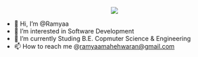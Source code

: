 <p align="center">
  <img src="https://tenor.com/en-IN/view/programming-gif-25868426 text=Hey Everyone!🕹️&animation=fadeIn&type=waving&color=gradient&height=100"/>
</p>



- 👋 Hi, I’m @Ramyaa
- 👀 I’m interested in Software Development
- 🌱 I’m currently Studing B.E. Copmuter Science & Engineering
- 📫 How to reach me @ramyaamahehwaran@gmail.com



<!---
Ramyaa-mahesh/Ramyaa-mahesh is a ✨ special ✨ repository because its `README.md` (this file) appears on your GitHub profile.
You can click the Preview link to take a look at your changes.
--->

